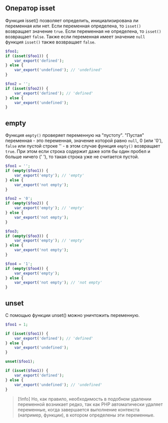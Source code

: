 ## Оператор isset

Функция isset() позволяет определить, инициализирована ли переменная или нет. Если переменная определена, то `isset()` возвращает значение `true`. Если переменная не определена, то `isset()` возвращает `false`. Также если переменная имеет значение `null` функция `isset()` также возвращает `false`.

```php
$foo1;
if (isset($foo1)) {
	var_export('defined');
} else {
	var_export('undefined'); // 'undefined'
}

$foo2 = '';
if (isset($foo2)) {
	var_export('defined'); // 'defined'
} else {
	var_export('undefined');
}
```

## empty

Функция `empty()` проверяет переменную на "пустоту". "Пустая" переменная - это переменная, значение которой равно `null`, 0 (или '0'), `false` или пустой строке ''  - в этом случае функция `empty()` возвращает `true`. При этом если строка содержит даже хотя бы один пробел и больше ничего (' '), то такая строка уже не считается пустой.

```php
$foo1 = '';
if (empty($foo1)) {
	var_export('empty'); // 'empty'
} else {
	var_export('not empty');
}

$foo2 = '0';
if (empty($foo2)) {
	var_export('empty'); // 'empty'
} else {
	var_export('not empty');
}

$foo3;
if (empty($foo3)) {
	var_export('empty'); // 'empty'
} else {
	var_export('not empty');
}

$foo4 = '1';
if (empty($foo4)) {
	var_export('empty');
} else {
	var_export('not empty'); // 'not empty'
}
```

## unset

С помощью функции unset() можно уничтожить переменную.

```php
$foo1 = 1;

if (isset($foo1)) {
    var_export('defined'); // 'defined'
} else {
    var_export('undefined');
}

unset($foo1);

if (isset($foo1)) {
    var_export('defined');
} else {
    var_export('undefined'); // 'undefined'
}
```

>[!info]
>Но, как правило, необходимость в подобном удалении переменной возникает редко, так как PHP автоматически удаляет переменные, когда завершается выполнение контекста (например, функции), в котором определены эти переменные.


